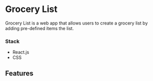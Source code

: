# Grocery List

Grocery List is a web app that allows users to create a grocery list by adding pre-defined items the list.


### Stack
- React.js
- CSS


## Features

